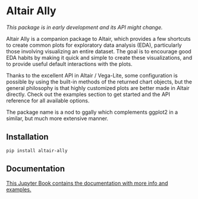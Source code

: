 # Altair Ally

*This package is in early development and its API might change.*

Altair Ally is a companion package to Altair,
which provides a few shortcuts to create common plots
for exploratory data analysis (EDA),
particularly those involving visualizing an entire dataset.
The goal is to encourage good EDA habits
by making it quick and simple to create these visualizations,
and to provide useful default interactions with the plots.

Thanks to the excellent API in Altair / Vega-Lite,
some configuration is possible
by using the built-in methods of the returned chart objects,
but the general philosophy is that highly customized plots
are better made in Altair directly.
Check out the examples section to get started
and the API reference for all available options.

The package name is a nod to ggally
which complements ggplot2 in a similar,
but much more extensive manner.

## Installation 

```
pip install altair-ally
```

## Documentation

[This Jupyter Book contains the documentation with more info and examples.](https://joelostblom.github.io/altair_ally/)
